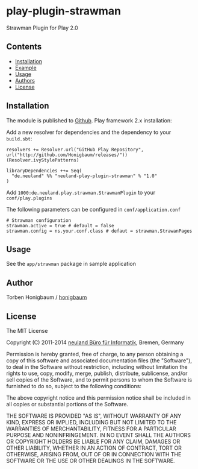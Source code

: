 # play-plugin-strawman
Strawman Plugin for Play 2.0

## Contents

- [Installation](#installation)
- [Example](#example)
- [Usage](#usage)
- [Authors](#authors)
- [License](#license)

## Installation

The module is published to [Github](https://github.com/Honigbaum/releases/tree/master/neuland-play-plugin-strawman_2.10). Play framework 2.x installation: 

Add a new resolver for dependencies and the dependency to your ```build.sbt```:

```
resolvers += Resolver.url("GitHub Play Repository", url("http://github.com/Honigbaum/releases/"))(Resolver.ivyStylePatterns)

libraryDependencies ++= Seq(
  "de.neuland" %% "neuland-play-plugin-strawman" % "1.0"
)
```

Add ```1000:de.neuland.play.strawman.StrawmanPlugin``` to your ```conf/play.plugins```

The following parameters can be configured in ```conf/application.conf```

```
# Strawman configuration
strawman.active = true # default = false
strawman.config = ns.your.conf.class # defaut = strawman.StrawanPages
```

## Usage
See the ```app/strawman``` package in sample application 

## Author

Torben Honigbaum / [honigbaum](https://github.com/honigbaum)

## License

The MIT License

Copyright (C) 2011-2014 [neuland Büro für Informatik](http://www.neuland-bfi.de/), Bremen, Germany

Permission is hereby granted, free of charge, to any person obtaining a copy of this software and associated documentation files (the "Software"), to deal in the Software without restriction, including without limitation the rights to use, copy, modify, merge, publish, distribute, sublicense, and/or sell copies of the Software, and to permit persons to whom the Software is furnished to do so, subject to the following conditions:

The above copyright notice and this permission notice shall be included in all copies or substantial portions of the Software.

THE SOFTWARE IS PROVIDED "AS IS", WITHOUT WARRANTY OF ANY KIND, EXPRESS OR IMPLIED, INCLUDING BUT NOT LIMITED TO THE WARRANTIES OF MERCHANTABILITY, FITNESS FOR A PARTICULAR PURPOSE AND NONINFRINGEMENT. IN NO EVENT SHALL THE AUTHORS OR COPYRIGHT HOLDERS BE LIABLE FOR ANY CLAIM, DAMAGES OR OTHER LIABILITY, WHETHER IN AN ACTION OF CONTRACT, TORT OR OTHERWISE, ARISING FROM, OUT OF OR IN CONNECTION WITH THE SOFTWARE OR THE USE OR OTHER DEALINGS IN THE SOFTWARE.